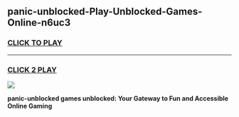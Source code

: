 
## panic-unblocked-Play-Unblocked-Games-Online-n6uc3
<h3>
<a href="https://premium76.site?title=panic-unblocked&ref=25A">CLICK TO PLAY</a></h3>
<hr>

<h3>
<a href="https://premium76.site?title=panic-unblocked&ref=25A">CLICK 2 PLAY</a>
  
</h3>

<a href="https://premium76.site?title=panic-unblocked&ref=25A"><img src="https://clearcache.store/games.png"></a>


**panic-unblocked games unblocked: Your Gateway to Fun and Accessible Online Gaming**
